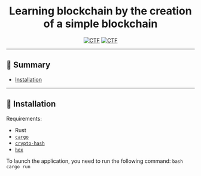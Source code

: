 <h1 align="center">Learning blockchain by the creation of a simple blockchain</h1>

<div align="center">

[![CTF](https://img.shields.io/badge/Language-RUST-yellow.svg)](#)
[![CTF](https://img.shields.io/badge/Category-Blockchain-red.svg)](#)

</div>

--- 

## 📝 Summary

- [Installation](#installation)

<hr>

## 📝 Installation

Requirements:
- Rust
- [`cargo`](https://crates.io/crates/cargo)
- [`crypto-hash`](https://crates.io/crates/crypto-hash)
- [`hex`](https://crates.io/crates/hex)

To launch the application, you need to run the following command:
``bash
cargo run
``
